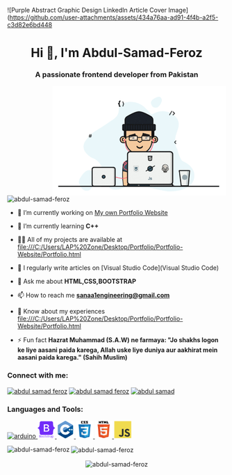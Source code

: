 ![Purple Abstract Graphic Design LinkedIn Article Cover Image](https://github.com/user-attachments/assets/434a76aa-ad91-4f4b-a2f5-c3d82e6bd448


<h1 align="center">Hi 👋, I'm Abdul-Samad-Feroz</h1>
<h3 align="center">A passionate frontend developer from Pakistan</h3>

<img align="right" alt="coding" width="400" src="https://raw.githubusercontent.com/kvssankar/kvssankar/main/programmer.gif">

<p align="left"> <img src="https://komarev.com/ghpvc/?username=abdul-samad-feroz&label=Profile%20views&color=0e75b6&style=flat" alt="abdul-samad-feroz" /> </p>

- 🔭 I’m currently working on [My own Portfolio Website](file:///C:/Users/LAP%20Zone/Desktop/Portfolio/Portfolio-Website/Portfolio.html)

- 🌱 I’m currently learning **C++**

- 👨‍💻 All of my projects are available at [file:///C:/Users/LAP%20Zone/Desktop/Portfolio/Portfolio-Website/Portfolio.html](file:///C:/Users/LAP%20Zone/Desktop/Portfolio/Portfolio-Website/Portfolio.html)

- 📝 I regularly write articles on [Visual Studio Code](Visual Studio Code)

- 💬 Ask me about **HTML,CSS,BOOTSTRAP**

- 📫 How to reach me **sanaa1engineering@gmail.com**

- 📄 Know about my experiences [file:///C:/Users/LAP%20Zone/Desktop/Portfolio/Portfolio-Website/Portfolio.html](file:///C:/Users/LAP%20Zone/Desktop/Portfolio/Portfolio-Website/Portfolio.html)

- ⚡ Fun fact **Hazrat Muhammad (S.A.W) ne farmaya: "Jo shakhs logon ke liye aasani paida karega, Allah uske liye duniya aur aakhirat mein aasani paida karega." (Sahih Muslim)**

<h3 align="left">Connect with me:</h3>
<p align="left">
<a href="https://linkedin.com/in/abdul samad feroz" target="blank"><img align="center" src="https://raw.githubusercontent.com/rahuldkjain/github-profile-readme-generator/master/src/images/icons/Social/linked-in-alt.svg" alt="abdul samad feroz" height="30" width="40" /></a>
<a href="https://fb.com/abdul samad feroz" target="blank"><img align="center" src="https://raw.githubusercontent.com/rahuldkjain/github-profile-readme-generator/master/src/images/icons/Social/facebook.svg" alt="abdul samad feroz" height="30" width="40" /></a>
<a href="https://www.youtube.com/c/abdul samad" target="blank"><img align="center" src="https://raw.githubusercontent.com/rahuldkjain/github-profile-readme-generator/master/src/images/icons/Social/youtube.svg" alt="abdul samad" height="30" width="40" /></a>
</p>

<h3 align="left">Languages and Tools:</h3>
<p align="left"> <a href="https://www.arduino.cc/" target="_blank" rel="noreferrer"> <img src="https://cdn.worldvectorlogo.com/logos/arduino-1.svg" alt="arduino" width="40" height="40"/> </a> <a href="https://getbootstrap.com" target="_blank" rel="noreferrer"> <img src="https://raw.githubusercontent.com/devicons/devicon/master/icons/bootstrap/bootstrap-plain-wordmark.svg" alt="bootstrap" width="40" height="40"/> </a> <a href="https://www.w3schools.com/cpp/" target="_blank" rel="noreferrer"> <img src="https://raw.githubusercontent.com/devicons/devicon/master/icons/cplusplus/cplusplus-original.svg" alt="cplusplus" width="40" height="40"/> </a> <a href="https://www.w3schools.com/css/" target="_blank" rel="noreferrer"> <img src="https://raw.githubusercontent.com/devicons/devicon/master/icons/css3/css3-original-wordmark.svg" alt="css3" width="40" height="40"/> </a> <a href="https://www.w3.org/html/" target="_blank" rel="noreferrer"> <img src="https://raw.githubusercontent.com/devicons/devicon/master/icons/html5/html5-original-wordmark.svg" alt="html5" width="40" height="40"/> </a> <a href="https://developer.mozilla.org/en-US/docs/Web/JavaScript" target="_blank" rel="noreferrer"> <img src="https://raw.githubusercontent.com/devicons/devicon/master/icons/javascript/javascript-original.svg" alt="javascript" width="40" height="40"/> </a> </p>

<p><img align="left" src="https://github-readme-stats.vercel.app/api/top-langs?username=abdul-samad-feroz&show_icons=true&locale=en&layout=compact" alt="abdul-samad-feroz" /></p>

<p>&nbsp;<img align="center" src="https://github-readme-stats.vercel.app/api?username=abdul-samad-feroz&show_icons=true&locale=en" alt="abdul-samad-feroz" /></p>
<center>
<p><img align="center" src="https://github-readme-streak-stats.herokuapp.com/?user=abdul-samad-feroz&" alt="abdul-samad-feroz" /></p>
